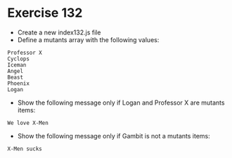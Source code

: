 # Exercise 132

- Create a new index132.js file
- Define a mutants array with the following values:

```
Professor X
Cyclops
Iceman
Angel
Beast
Phoenix
Logan
```

- Show the following message only if Logan and Professor X are mutants items:

```
We love X-Men
```

- Show the following message only if Gambit is not a mutants items:

```
X-Men sucks
```
